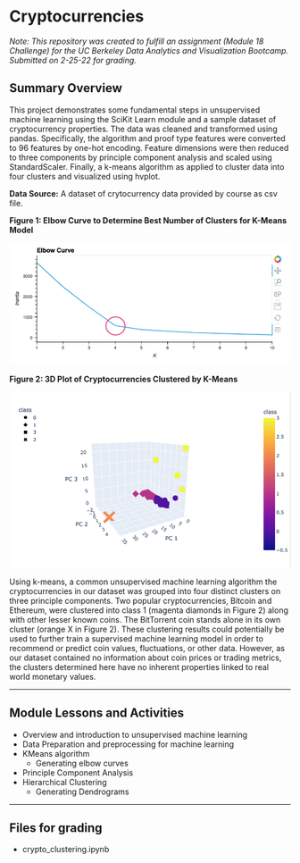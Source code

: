 # Cryptocurrencies

*Note: This repository was created to fulfill an assignment (Module 18 Challenge) for the UC Berkeley Data Analytics and Visualization Bootcamp. Submitted on 2-25-22 for grading.*


## Summary Overview
This project demonstrates some fundamental steps in unsupervised machine learning using the SciKit Learn module and a sample dataset of cryptocurrency properties. The data was cleaned and transformed using pandas. Specifically, the algorithm and proof type features were converted to 96 features by one-hot encoding. Feature dimensions were then reduced to three components by principle component analysis and scaled using StandardScaler. Finally, a k-means algorithm as applied to cluster data into four clusters and visualized using hvplot. 


**Data Source:** 
A dataset of crytocurrency data provided by course as csv file.


**Figure 1: Elbow Curve to Determine Best Number of Clusters for K-Means Model**

![Fig1.png](/Images/Fig1.png)



**Figure 2: 3D Plot of Cryptocurrencies Clustered by K-Means**

![Fig2.png](/Images/Fig2.png)


Using k-means, a common unsupervised machine learning algorithm the cryptocurrencies in our dataset was grouped into four distinct clusters on three principle components. Two popular cryptocurrencies, Bitcoin and Ethereum, were clustered into class 1 (magenta diamonds in Figure 2) along with other lesser known coins. The BitTorrent coin stands alone in its own cluster (orange X in Figure 2). These clustering results could potentially be used to further train a supervised machine learning model in order to recommend or predict coin values, fluctuations, or other data. However, as our dataset contained no information about coin prices or trading metrics, the clusters determined here have no inherent properties linked to real world monetary values.



---
## Module Lessons and Activities

- Overview and introduction to unsupervised machine learning
- Data Preparation and preprocessing for machine learning
- KMeans algorithm
	- Generating elbow curves
- Principle Component Analysis
- Hierarchical Clustering
	- Generating Dendrograms


---
## Files for grading

- crypto_clustering.ipynb